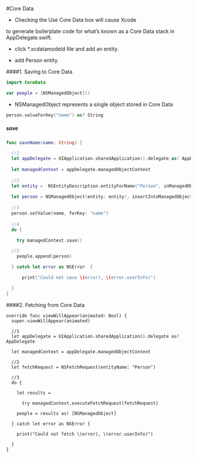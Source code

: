 #Core Data


- Checking the Use Core Data box will cause Xcode

 to generate boilerplate code for what’s known as a Core Data stack in AppDelegate.swift.




- click *.xcdatamodeld  file and add an entity.

- add Person entity.




####1. Saving to Core Data
```swift
import CoreData
```

```swift
var people = [NSManagedObject]()
```

- NSManagedObject represents a single object stored in Core Data

```swift
person.valueForKey("name") as? String
```


##### save
```swift
func saveName(name: String) {

  //1
  let appDelegate = UIApplication.sharedApplication().delegate as! AppDelegate
 
  let managedContext = appDelegate.managedObjectContext
 
  //2
  let entity =  NSEntityDescription.entityForName("Person", inManagedObjectContext:managedContext)
 
  let person = NSManagedObject(entity: entity!, insertIntoManagedObjectContext: managedContext)
 
  //3
  person.setValue(name, forKey: "name")
 
  //4
  do {

    try managedContext.save()

  //5
    people.append(person)

  } catch let error as NSError  {

      print("Could not save \(error), \(error.userInfo)")

  }
}
```


####2. Fetching from Core Data
```
override func viewWillAppear(animated: Bool) {
  super.viewWillAppear(animated)
 
  //1
  let appDelegate = UIApplication.sharedApplication().delegate as! AppDelegate
 
  let managedContext = appDelegate.managedObjectContext
 
  //2
  let fetchRequest = NSFetchRequest(entityName: "Person")
 
  //3
  do {

    let results =

      try managedContext.executeFetchRequest(fetchRequest)

    people = results as! [NSManagedObject]

  } catch let error as NSError {

    print("Could not fetch \(error), \(error.userInfo)")

  }
}
````
